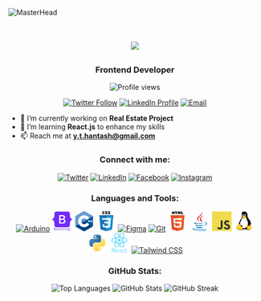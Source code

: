 ![MasterHead](https://user-images.githubusercontent.com/74038190/213910845-af37a709-8995-40d6-be59-724526e3c3d7.gif)

<h1 align="center">
    <img src="https://readme-typing-svg.herokuapp.com/?font=Righteous&size=35&center=true&vCenter=true&width=500&height=70&duration=4000&lines=Hi+There!+👋;+I'm+Yousef+Hantash!;" />
</h1>
<h3 align="center">Frontend Developer</h3>

<p align="center">
  <img src="https://komarev.com/ghpvc/?username=yousefhantash&label=Profile%20views&color=0e75b6&style=flat" alt="Profile views"/>
</p>

<p align="center">
  <a href="https://twitter.com/youssoo_7" target="blank"><img src="https://img.shields.io/twitter/follow/youssoo_7?logo=twitter&style=for-the-badge" alt="Twitter Follow"/></a>
  <a href="https://linkedin.com/in/yousef-hantash-01a64b311" target="blank"><img src="https://img.shields.io/badge/LinkedIn-Connect-blue?style=for-the-badge&logo=linkedin" alt="LinkedIn Profile"/></a>
  <a href="mailto:y.t.hantash@gmail.com"><img src="https://img.shields.io/badge/Email-Get%20in%20Touch-red?style=for-the-badge&logo=gmail" alt="Email"/></a>
</p>

- 🔭 I’m currently working on **Real Estate Project**
- 🌱 I’m learning **React.js** to enhance my skills
- 📫 Reach me at **y.t.hantash@gmail.com**

<h3 align="center">Connect with me:</h3>
<p align="center">
  <a href="https://twitter.com/youssoo_7" target="blank"><img src="https://img.shields.io/twitter/follow/youssoo_7?logo=twitter&style=flat&color=1DA1F2" alt="Twitter"/></a>
  <a href="https://linkedin.com/in/yousef-hantash-01a64b311" target="blank"><img src="https://img.shields.io/badge/LinkedIn-%20Connect-blue?style=flat&logo=linkedin" alt="LinkedIn"/></a>
  <a href="https://fb.com/yousef.t.hantash" target="blank"><img src="https://img.shields.io/badge/Facebook-%20Connect-blue?style=flat&logo=facebook" alt="Facebook"/></a>
  <a href="https://instagram.com/nothantash" target="blank"><img src="https://img.shields.io/badge/Instagram-%20Follow-pink?style=flat&logo=instagram" alt="Instagram"/></a>
</p>

<h3 align="center">Languages and Tools:</h3>
<p align="center">
  <a href="https://www.arduino.cc/" target="_blank" rel="noreferrer"><img src="https://cdn.worldvectorlogo.com/logos/arduino-1.svg" alt="Arduino" width="40" height="40"/></a>
  <a href="https://getbootstrap.com" target="_blank" rel="noreferrer"><img src="https://raw.githubusercontent.com/devicons/devicon/master/icons/bootstrap/bootstrap-plain-wordmark.svg" alt="Bootstrap" width="40" height="40"/></a>
  <a href="https://www.w3schools.com/cpp/" target="_blank" rel="noreferrer"><img src="https://raw.githubusercontent.com/devicons/devicon/master/icons/cplusplus/cplusplus-original.svg" alt="C++" width="40" height="40"/></a>
  <a href="https://www.w3schools.com/css/" target="_blank" rel="noreferrer"><img src="https://raw.githubusercontent.com/devicons/devicon/master/icons/css3/css3-original-wordmark.svg" alt="CSS3" width="40" height="40"/></a>
  <a href="https://www.figma.com/" target="_blank" rel="noreferrer"><img src="https://www.vectorlogo.zone/logos/figma/figma-icon.svg" alt="Figma" width="40" height="40"/></a>
  <a href="https://git-scm.com/" target="_blank" rel="noreferrer"><img src="https://www.vectorlogo.zone/logos/git-scm/git-scm-icon.svg" alt="Git" width="40" height="40"/></a>
  <a href="https://www.w3.org/html/" target="_blank" rel="noreferrer"><img src="https://raw.githubusercontent.com/devicons/devicon/master/icons/html5/html5-original-wordmark.svg" alt="HTML5" width="40" height="40"/></a>
  <a href="https://www.java.com" target="_blank" rel="noreferrer"><img src="https://raw.githubusercontent.com/devicons/devicon/master/icons/java/java-original.svg" alt="Java" width="40" height="40"/></a>
  <a href="https://developer.mozilla.org/en-US/docs/Web/JavaScript" target="_blank" rel="noreferrer"><img src="https://raw.githubusercontent.com/devicons/devicon/master/icons/javascript/javascript-original.svg" alt="JavaScript" width="40" height="40"/></a>
  <a href="https://www.linux.org/" target="_blank" rel="noreferrer"><img src="https://raw.githubusercontent.com/devicons/devicon/master/icons/linux/linux-original.svg" alt="Linux" width="40" height="40"/></a>
  <a href="https://www.python.org" target="_blank" rel="noreferrer"><img src="https://raw.githubusercontent.com/devicons/devicon/master/icons/python/python-original.svg" alt="Python" width="40" height="40"/></a>
  <a href="https://reactjs.org/" target="_blank" rel="noreferrer"><img src="https://raw.githubusercontent.com/devicons/devicon/master/icons/react/react-original-wordmark.svg" alt="React" width="40" height="40"/></a>
  <a href="https://tailwindcss.com/" target="_blank" rel="noreferrer"><img src="https://www.vectorlogo.zone/logos/tailwindcss/tailwindcss-icon.svg" alt="Tailwind CSS" width="40" height="40"/></a>
</p>

<h3 align="center">GitHub Stats:</h3>
<p align="center">
  <img src="https://github-readme-stats.vercel.app/api/top-langs?username=yousefhantash&show_icons=true&locale=en&layout=compact&hide=html" alt="Top Languages"/>
  <img src="https://github-readme-stats.vercel.app/api?username=yousefhantash&show_icons=true&locale=en" alt="GitHub Stats"/>
  <img src="https://github-readme-streak-stats.herokuapp.com/?user=yousefhantash&" alt="GitHub Streak"/>
</p>

